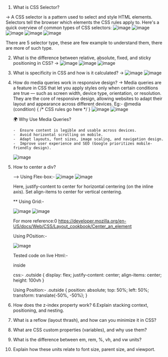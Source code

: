 1. What is CSS Selector?
   
-> A CSS selector is a pattern used to select and style HTML elements. Selectors tell the browser which elements the CSS rules apply to.
    Here's a quick overview of common types of CSS selectors:
   ![image](https://github.com/user-attachments/assets/c6e36ac3-bf01-4add-997b-4c59905f099e)
   ![image](https://github.com/user-attachments/assets/7527af3d-26e1-4480-b680-62fe845fa2c0)
   ![image](https://github.com/user-attachments/assets/987ef599-9651-420c-be6d-b1843507b3c8)
   ![image](https://github.com/user-attachments/assets/07f023e0-fe68-409b-ae26-f0f14eb1fa68)
   ![image](https://github.com/user-attachments/assets/5ab0a6cd-fcc4-4a51-9d6a-1b6f68074d02)
   
   There are 5 selector type, these are few example to understand them, there are more of such type.

2. What is the difference between relative, absolute, fixed, and sticky positioning in CSS?
   ->
   ![image](https://github.com/user-attachments/assets/f787ee61-187b-4bc7-9343-bfe5b8019121)
   ![image](https://github.com/user-attachments/assets/b31471fa-a1ed-4cf7-8bae-8fd90c4c7cbf)
   ![image](https://github.com/user-attachments/assets/da925a26-c335-4032-ab5d-049272e645b8)

3. What is specificity in CSS and how is it calculated?
   -> ![image](https://github.com/user-attachments/assets/4b44727c-8242-4595-85cc-62d0c509ac3c)
      ![image](https://github.com/user-attachments/assets/34a6300d-3913-4afc-9ab4-76e88080e23f)

4. How do media queries work in responsive design?
   -> Media queries are a feature in CSS that let you apply styles only when certain conditions are true — such as screen width, device          type, orientation, or resolution. They are the core of responsive design, allowing websites to adapt their layout and appearance           across different devices.
      Eg:-
            @media (condition) {
              /* CSS rules go here */
            }
   ![image](https://github.com/user-attachments/assets/1846a607-0836-4889-85a6-cb46ce257f5f)
   ![image](https://github.com/user-attachments/assets/64b629e3-2222-4f9a-a940-c71b0d6c4e52)

   🌍 Why Use Media Queries?
   
       -  Ensure content is legible and usable across devices.
       -  Avoid horizontal scrolling on mobile.
       -  Adapt layouts, font sizes, image scaling, and navigation design.
       -  Improve user experience and SEO (Google prioritizes mobile-friendly design).

      ![image](https://github.com/user-attachments/assets/4ef3bb0e-1eff-49c1-9b93-4473efadbe60)

5. How to center a div?
   
   --> Using Flex-box:-
   ![image](https://github.com/user-attachments/assets/bb597010-1259-445c-8e89-5485885aab36)
   ![image](https://github.com/user-attachments/assets/84a1c8c0-5e77-487a-8f9a-b322b1cc431e)

   Here, justify-content to center for horizontal centering (on the inline axis).
   Set align-items to center for vertical centering.
   
   ** Using Grid:-
   
      ![image](https://github.com/user-attachments/assets/0804063d-c2c0-417d-bff1-29cb81f3a7ba)
      ![image](https://github.com/user-attachments/assets/a2cd5a12-a8bf-41e7-85ba-0ce530541eb0)


   For more reference:0 https://developer.mozilla.org/en-US/docs/Web/CSS/Layout_cookbook/Center_an_element

   Using POsition:-
   
      ![image](https://github.com/user-attachments/assets/4ea21acc-1343-4c65-986d-fd01baeebdc5)

   Tested code on live Html:-
      <div class="outside">
           <div class="inside">inside</div>
      </div>

      css:-
   .outside {
     display: flex;
     justify-content: center;
     align-items: center;
     height: 100vh
   }

   Using Position:-
   .outside {
     position: absolute;
     top: 50%;
     left: 50%;
     transform: translate(-50%, -50%);
   }
      



   


5.  How does the z-index property work?
6.Explain stacking context, positioning, and nesting.

7. What is a reflow (layout thrash), and how can you minimize it in CSS?
8. What are CSS custom properties (variables), and why use them?
9. What is the difference between em, rem, %, vh, and vw units?
10. Explain how these units relate to font size, parent size, and viewport.












    
    
